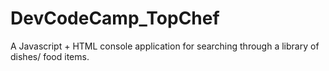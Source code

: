 # DevCodeCamp_TopChef

A Javascript + HTML console application for searching through a library of dishes/ food items.

